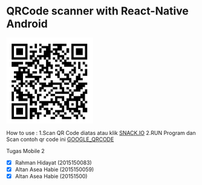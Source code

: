 # QRCode scanner with React-Native Android
![Scan Disini](https://github.com/frankzealot/Aplikasiscanqrcode_unsiq/blob/master/qr.png)

How to use :
1.Scan QR Code diatas atau klik [SNACK.IO](https://snack.expo.io/@rahman5125/aplikasiscanbarcode_unsiq)
2.RUN Program dan Scan contoh qr code ini [GOOGLE_QRCODE](https://github.com/frankzealot/Aplikasiscanqrcode_unsiq/blob/master/google.png)


Tugas Mobile 2
- [x] Rahman Hidayat    (2015150083)
- [x] Altan Asea Habie  (2015150059)
- [x] Altan Asea Habie  (20151500)
